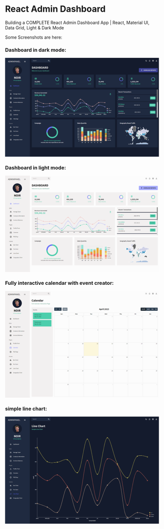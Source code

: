# React Admin Dashboard

Building a COMPLETE React Admin Dashboard App | React, Material UI, Data Grid, Light & Dark Mode

Some Screenshots are here:

### Dashboard in dark mode:
![dark](https://github.com/n1az/react-control-panel/blob/master/public/assets/dark.png)

### Dashboard in light mode:
![light](https://github.com/n1az/react-control-panel/blob/master/public/assets/light.png)

### Fully interactive calendar with event creator:
![calendar](https://github.com/n1az/react-control-panel/blob/master/public/assets/calendar.png)

### simple line chart:
![lines](https://github.com/n1az/react-control-panel/blob/master/public/assets/lines.png)
